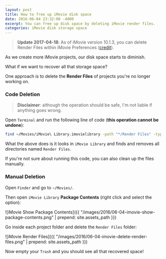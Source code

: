 ```yaml
---
layout: post
title: How to free up iMovie disk space
date: 2016-06-04 23:32:00 -4000
excerpt: You can free up disk space by deleting iMovie render files.
categories: iMovie disk storage space
---
```


> **Update 2017-04-18**: As of iMovie version 10.1.3, you can delete Render Files within iMovie Preferences ([credit](https://disq.us/p/1hwltqm)).

As we create more iMovie projects, our disk space starts to diminish.

What if we want to recover all that storage space?

One approach is to delete the **Render Files** of projects you're no longer working on.

### Code Deletion

> **Disclaimer**: although the operation should be safe, I'm not liable if anything goes wrong.

Open `Terminal` and run the following line of code (**this operation cannot be undone**):

```sh
find ~/Movies/iMovie\ Library.imovielibrary -path "*/Render Files" -type d -exec rm -r {} +
```

What the above does is it looks in `iMovie Library` and finds and removes all directories named `Render Files`.

If you're not sure about running this code, you can also clean up the files manually.

### Manual Deletion

Open `Finder` and go to `~/Movies/`.

Then open `iMovie Library` **Package Contents** (right click and select the option):

![iMovie Show Package Contents]({{ "/images/2016/06-04-imovie-show-package-contents.png" | prepend: site.assets_path }})

Go inside each project folder and delete the `Render Files` folder:

![iMovie Render Files]({{ "/images/2016/06-04-imovie-delete-render-files.png" | prepend: site.assets_path }})

Now empty your `Trash` and you should see all that recovered space!
